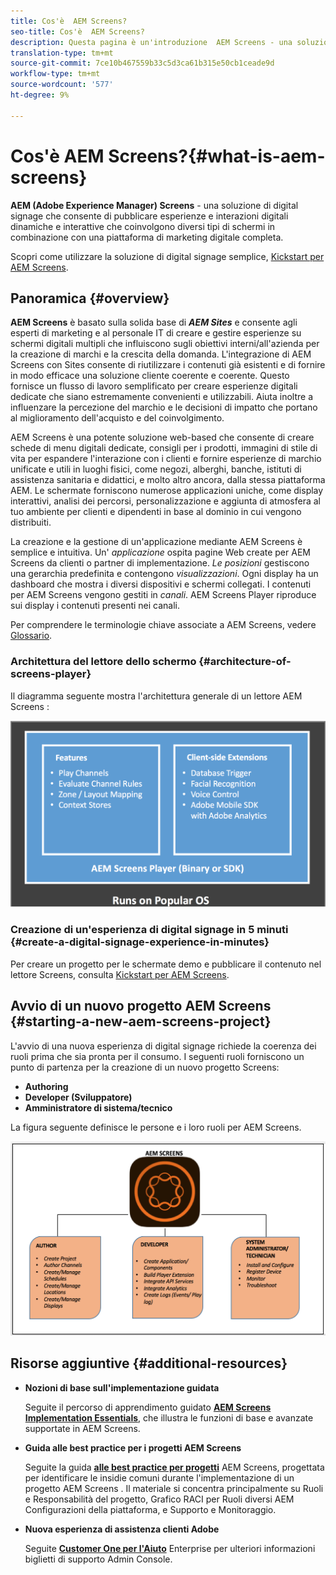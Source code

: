 ```yaml
---
title: Cos'è  AEM Screens?
seo-title: Cos'è  AEM Screens?
description: Questa pagina è un'introduzione  AEM Screens - una soluzione Digital Signage che consente di pubblicare esperienze digitali dinamiche e interazioni interattive che coinvolgono diversi tipi di schermi in combinazione con una piattaforma di marketing digitale completa. Fornisce una panoramica dell'architettura Screens con vari ruoli coinvolti nello sviluppo del progetto.
translation-type: tm+mt
source-git-commit: 7ce10b467559b33c5d3ca61b315e50cb1ceade9d
workflow-type: tm+mt
source-wordcount: '577'
ht-degree: 9%

---
```



# Cos&#39;è  AEM Screens?{#what-is-aem-screens}

**AEM (Adobe Experience Manager) Screens** - una soluzione di digital signage che consente di pubblicare esperienze e interazioni digitali dinamiche e interattive che coinvolgono diversi tipi di schermi in combinazione con una piattaforma di marketing digitale completa.

Scopri come utilizzare la soluzione di digital signage semplice, [Kickstart per  AEM Screens](kickstart-for-aem-screens.md).

## Panoramica {#overview}

**AEM Screens** è basato sulla solida base di ***AEM Sites*** e consente agli esperti di marketing e al personale IT di creare e gestire esperienze su schermi digitali multipli che influiscono sugli obiettivi interni/all&#39;azienda per la creazione di marchi e la crescita della domanda. L&#39;integrazione di  AEM Screens con Sites consente di riutilizzare i contenuti già esistenti e di fornire in modo efficace una soluzione cliente coerente e coerente. Questo fornisce un flusso di lavoro semplificato per creare esperienze digitali dedicate che siano estremamente convenienti e utilizzabili. Aiuta inoltre a influenzare la percezione del marchio e le decisioni di impatto che portano al miglioramento dell&#39;acquisto e del coinvolgimento.

 AEM Screens è una potente soluzione web-based che consente di creare schede di menu digitali dedicate, consigli per i prodotti, immagini di stile di vita per espandere l&#39;interazione con i clienti e fornire esperienze di marchio unificate e utili in luoghi fisici, come negozi, alberghi, banche, istituti di assistenza sanitaria e didattici, e molto altro ancora, dalla stessa piattaforma AEM. Le schermate forniscono numerose applicazioni uniche, come display interattivi, analisi dei percorsi, personalizzazione e aggiunta di atmosfera al tuo ambiente per clienti e dipendenti in base al dominio in cui vengono distribuiti.

La creazione e la gestione di un&#39;applicazione mediante  AEM Screens è semplice e intuitiva. Un&#39; *applicazione* ospita pagine Web create per  AEM Screens da clienti o partner di implementazione. *Le posizioni* gestiscono una gerarchia predefinita e contengono *visualizzazioni*. Ogni display ha un dashboard che mostra i diversi dispositivi e schermi collegati. I contenuti per AEM Screens vengono gestiti in *canali*. AEM Screens Player riproduce sui display i contenuti presenti nei canali.

Per comprendere le terminologie chiave associate a  AEM Screens, vedere [Glossario](screens-glossary.md).

### Architettura del lettore dello schermo {#architecture-of-screens-player}

Il diagramma seguente mostra l&#39;architettura generale di un lettore AEM Screens :

![chlimage_1-29](assets/chlimage_1-29.png)

### Creazione di un&#39;esperienza di digital signage in 5 minuti {#create-a-digital-signage-experience-in-minutes}

Per creare un progetto per le schermate demo e pubblicare il contenuto nel lettore Screens, consulta [Kickstart per  AEM Screens](kickstart-for-aem-screens.md).

## Avvio di un nuovo progetto AEM Screens  {#starting-a-new-aem-screens-project}

L&#39;avvio di una nuova esperienza di digital signage richiede la coerenza dei ruoli prima che sia pronta per il consumo. I seguenti ruoli forniscono un punto di partenza per la creazione di un nuovo progetto Screens:

* **Authoring**
* **Developer (Sviluppatore)**
* **Amministratore di sistema/tecnico**

La figura seguente definisce le persone e i loro ruoli per  AEM Screens.

![chlimage_1-30](assets/chlimage_1-30.png)


## Risorse aggiuntive {#additional-resources}

* **Nozioni di base sull&#39;implementazione guidata**

   Seguite il percorso di apprendimento guidato **[AEM Screens Implementation Essentials](https://guided.adobe.com/?launch=AEM-7a#recommended/solutions/experience-manager)**, che illustra le funzioni di base e avanzate supportate in  AEM Screens.

* **Guida alle best practice per i progetti AEM Screens**

   Seguite la guida **[alle best practice per  progetti](https://docs.adobe.com/content/help/it-IT/experience-manager-screens/using/about-guide.html)** AEM Screens, progettata per identificare le insidie comuni durante l&#39;implementazione di un progetto AEM Screens . Il materiale si concentra principalmente su Ruoli e Responsabilità del progetto, Grafico RACI per Ruoli diversi AEM Configurazioni della piattaforma, e Supporto e Monitoraggio.

* **Nuova esperienza di assistenza clienti  Adobe**

   Seguite **[Customer One per l&#39;Aiuto](https://docs.adobe.com/content/help/en/customer-one/using/home.htmlhome.html#)** Enterprise per ulteriori informazioni  biglietti di supporto Admin Console.
